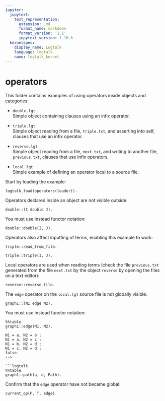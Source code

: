 ```yaml
---
jupyter:
  jupytext:
    text_representation:
      extension: .md
      format_name: markdown
      format_version: '1.1'
      jupytext_version: 1.16.6
  kernelspec:
    display_name: Logtalk
    language: logtalk
    name: logtalk_kernel
---
```


<!--
________________________________________________________________________

This file is part of Logtalk <https://logtalk.org/>  
SPDX-FileCopyrightText: 1998-2025 Paulo Moura <pmoura@logtalk.org>  
SPDX-License-Identifier: Apache-2.0

Licensed under the Apache License, Version 2.0 (the "License");
you may not use this file except in compliance with the License.
You may obtain a copy of the License at

    http://www.apache.org/licenses/LICENSE-2.0

Unless required by applicable law or agreed to in writing, software
distributed under the License is distributed on an "AS IS" BASIS,
WITHOUT WARRANTIES OR CONDITIONS OF ANY KIND, either express or implied.
See the License for the specific language governing permissions and
limitations under the License.
________________________________________________________________________
-->

# operators

This folder contains examples of using operators inside objects and
categories:

- `double.lgt`  
	Simple object containing clauses using an infix operator.

- `triple.lgt`  
	Simple object reading from a file, `triple.txt`, and asserting into 
	self, clauses that use an infix operator.

- `reverse.lgt`  
	Simple object reading from a file, `next.txt`, and writing to 
	another file, `previous.txt`, clauses that use infix operators.

- `local.lgt`  
	Simple example of defining an operator local to a source file.

Start by loading the example:

```logtalk
logtalk_load(operators(loader)).
```

Operators declared inside an object are not visible outside:

```logtalk
double::(I double J).
```

<!--
Syntax error: Operator expected
-->

You must use instead functor notation:

```logtalk
double::double(I, J).
```

<!--
I = 1, J = 2 ;
I = 2, J = 4 ;
I = 3, J = 6 ;
false.
-->

Operators also affect inputting of terms, enabling this example to work:

```logtalk
triple::read_from_file.
```

<!--
true.
-->

```logtalk
triple::triple(I, J).
```

<!--
I = 1, J = 3 ;
I = 2, J = 6 ;
I = 3, J = 9 ;
false.
-->

Local operators are used when reading terms (check the file `previous.txt`
generated from the file `next.txt` by the object `reverse` by opening the
files on a text editor):

```logtalk
reverse::reverse_file.
```

<!--
true.
-->

The `edge` operator on the `local.lgt` source file is not globally visible:

```logtalk
graph1::(N1 edge N2).
```

<!--
uncaught exception: error(syntax_error('user_input:10 (char:13) ) or operator expected'),read_term/3)
-->

You must use instead functor notation:

```logtalk
%%table
graph1::edge(N1, N2).

N1 = a, N2 = b ;
N1 = a, N2 = c ;
N1 = b, N2 = d ;
N1 = c, N2 = d ;
false.
-->

```logtalk
%%table
graph1::path(a, d, Path).
```

<!--
Path = [a, b, d] ;
Path = [a, c, d] ;
false.
-->

Confirm that the `edge` operator have not became global:

```logtalk
current_op(P, T, edge).
```

<!--
false.
-->
